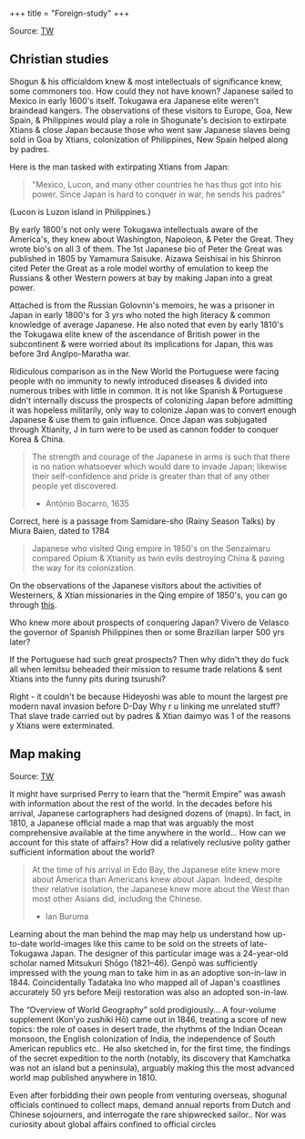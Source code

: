 +++
title = "Foreign-study"
+++

Source: [TW](https://threadreaderapp.com/thread/1634625977853550600.html)

## Christian studies

Shogun & his officialdom knew & most intellectuals of significance knew, some commoners too. How could they not have known? Japanese sailed to Mexico in early 1600's itself. Tokugawa era Japanese elite weren't braindead kangers. The observations of these visitors to Europe, Goa, New Spain, & Philippines would play a role in Shogunate's decision to extirpate Xtians & close Japan because those who went saw Japanese slaves being sold in Goa by Xtians, colonization of Philippines, New Spain helped along by padres.

Here is the man tasked with extirpating Xtians from Japan:

> "Mexico, Lucon, and many other countries he has thus got into his power. Since Japan is hard to conquer in war, he sends his padres"

(Lucon is Luzon island in Philippines.)

By early 1800's not only were Tokugawa intellectuals aware of the America's, they knew about Washington, Napoleon, & Peter the Great. They wrote bio's on all 3 of them. The 1st Japanese bio of Peter the Great was published in 1805 by Yamamura Saisuke. Aizawa Seishisai in his Shinron cited Peter the Great as a role model worthy of emulation to keep the Russians & other Western powers at bay by making Japan into a great power.

Attached is from the Russian Golovnin's memoirs, he was a prisoner in Japan in early 1800's for 3 yrs who noted the high literacy & common knowledge of average Japanese. He also noted that even by early 1810's the Tokugawa elite knew of the ascendance of British power in the subcontinent & were worried about its implications for Japan, this was before 3rd Anglpo-Maratha war.

Ridiculous comparison as in the New World the Portuguese were facing people with no immunity to newly introduced diseases & divided into numerous tribes with little in common. It is not like Spanish & Portuguese didn't internally discuss the prospects of colonizing Japan before admitting it was hopeless militarily, only way to colonize Japan was to convert enough Japanese & use them to gain influence. Once Japan was subjugated through Xtianity, J in turn were to be used as cannon fodder to conquer Korea & China.

> The strength and courage of the Japanese in arms is such that there is no nation whatsoever which would dare to invade Japan; likewise their self-confidence and pride is greater than that of any other people yet discovered.  
> - António Bocarro, 1635

Correct, here is a passage from Samidare-sho (Rainy Season Talks) by Miura Baien, dated to 1784

> Japanese who visited Qing empire in 1850's on the Senzaimaru compared Opium & Xtianity as twin evils destroying China & paving the way for its colonization.

On the observations of the Japanese visitors about the activities of Westerners, & Xtian missionaries in the Qing empire of 1850's, you can go through [this](https://twitter.com/Rjrasva/status/724275252285575168).


Who knew more about prospects of conquering Japan? Vivero de Velasco the governor of Spanish Philippines then or some Brazilian larper 500 yrs later?

If the Portuguese had such great prospects? Then why didn't they do fuck all when Iemitsu beheaded their mission to resume trade relations & sent Xtians into the funny pits during tsurushi?

Right - it couldn't be because Hideyoshi was able to mount the largest pre modern naval invasion before D-Day Why r u linking me unrelated stuff? That slave trade carried out by padres & Xtian daimyo was 1 of the reasons y Xtians were exterminated.

## Map making
Source: [TW](https://twitter.com/Rjrasva/status/724275252285575168)


It might have surprised Perry to learn that the “hermit Empire” was awash with information about the rest of the world. In the decades before his arrival, Japanese cartographers had designed dozens of (maps). In fact, in 1810, a Japanese official made a map that was arguably the most comprehensive available at the time anywhere in the world... How can we account for this state of affairs? How did a relatively reclusive polity gather sufficient information about the world?

> At the time of his arrival in Edo Bay, the Japanese elite knew more about America than Americans knew about Japan. Indeed, despite their relative isolation, the Japanese knew more about the West than most other Asians did, including the Chinese.
>
> - Ian Buruma

Learning about the man behind the map may help us understand how up-to-date world-images like this came to be sold on the streets of late-Tokugawa Japan. The designer of this particular image was a 24-year-old scholar named Mitsukuri Shōgo (1821–46). Genpō was sufficiently impressed with the young man to take him in as an adoptive son-in-law in 1844. Coincidentally Tadataka Ino who mapped all of Japan's coastlines accurately 50 yrs before Meiji restoration was also an adopted son-in-law.

The “Overview of World Geography” sold prodigiously... A four-volume supplement (Kon’yo zushiki Hō) came out in 1846, treating a score of new topics: the role of oases in desert trade, the rhythms of the Indian Ocean monsoon, the English colonization of India, the independence of South American republics etc.. He also sketched in, for the first time, the findings of the secret expedition to the north (notably, its discovery that Kamchatka was not an island but a peninsula), arguably making this the most advanced world map published anywhere in 1810.

Even after forbidding their own people from venturing overseas, shogunal officials continued to collect maps, demand annual reports from Dutch and Chinese sojourners, and interrogate the rare shipwrecked sailor.. Nor was curiosity about global affairs confined to official circles

